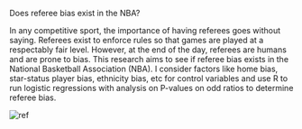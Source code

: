 Does referee bias exist in the NBA?

In any competitive sport, the importance of having referees goes without saying. Referees exist to enforce rules so that games are played at a 
respectably fair level. However, at the end of the day, referees are humans and are prone to bias. This research aims to see if referee bias exists 
in the National Basketball Association (NBA). I consider factors like home bias, star-status player bias, ethnicity bias, etc for control variables
and use R to run logistic regressions with analysis on P-values on odd ratios to determine referee bias.

![ref](https://user-images.githubusercontent.com/118077719/219846520-3d4dfced-0215-4f15-9fc4-46527df90b1f.jpg)

